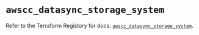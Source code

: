 # `awscc_datasync_storage_system`

Refer to the Terraform Registory for docs: [`awscc_datasync_storage_system`](https://registry.terraform.io/providers/hashicorp/awscc/0.70.0/docs/resources/datasync_storage_system).

